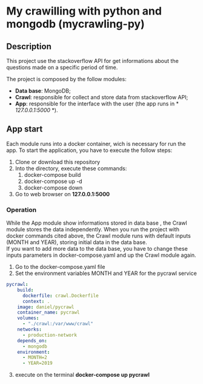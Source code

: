 # My crawilling with python and mongodb (mycrawling-py)

## Description
This project use the stackoverflow API for get informations about the questions made on a specific period of time.

The project is composed by the follow modules:
- **Data base**: MongoDB;
- **Crawl**: responsible for collect and store data from stackoverflow API;
- **App**: responsible for the interface with the user (the app runs in * *127.0.0.1:5000* *).

## App start
Each module runs into a docker container, wich is necessary for run the app. To start the application, you have to execute the follow steps:
1. Clone or download this repository
2. Into the directory, execute these commands:
    1. docker-compose build 
    2. docker-compose up -d
    3. docker-compose down
3. Go to web browser on **127.0.0.1:5000**

### Operation
While the App module show informations stored in data base , the Crawl module stores the data independently. When you run the project with docker commands cited above, the Crawl module runs with default inputs (MONTH and YEAR), storing initial data in the data base.  
If you want to add more data to the data base, you have to change these inputs parameters in docker-compose.yaml and up the Crawl module again. 

1. Go to the docker-compose.yaml file
2. Set the environment variables MONTH and YEAR for the pycrawl service

```yaml
pycrawl:
    build:
      dockerfile: crawl.Dockerfile
      context: .
    image: daniel/pycrawl
    container_name: pycrawl
    volumes:
      - "./crawl:/var/www/crawl"
    networks:
      - production-network
    depends_on:
      - mongodb
    environment: 
      - MONTH=2
      - YEAR=2019
 ```
3. execute on the terminal **docker-compose up pycrawl** 
